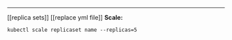 ***
[[replica sets]]
[[replace yml file]]
**Scale:**
```kubectl
kubectl scale replicaset name --replicas=5
```